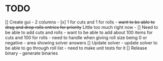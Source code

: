 # TODO
[] Create gui
    - 2 columns
        - [x] 1 for cuts and 1 for rolls
        - ~~want to be able to drag and drop rolls entries for priority~~ Little too much right now
        - [] Need to be able to add cuts and rolls
        - want to be able to add about 100 items for cuts and 100 for rolls
        - need to  handle when giving roll size being 0 or negative
    - area showing solver answers
[] Update solver
    - update solver to be able to go through roll list
    - need to make unit tests for it
[] Release binary
    - generate binaries